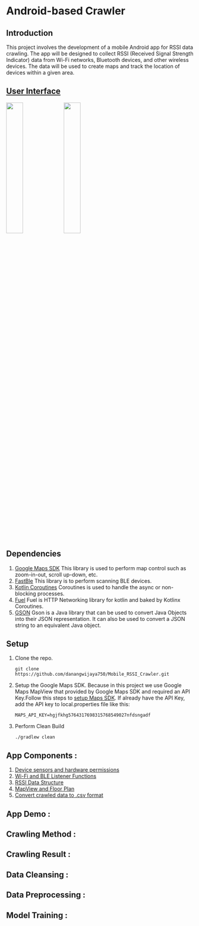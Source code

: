 # Android-based Crawler
## Introduction
This project involves the development of a mobile Android app for RSSI data crawling. The app will be designed to collect RSSI (Received Signal Strength Indicator) data from Wi-Fi networks, Bluetooth devices, and other wireless devices. The data will be used to create maps and track the location of devices within a given area.
## [User Interface](https://github.com/danangwijaya750/Mobile_RSSI_Crawler/blob/main/docs/UserInterface.md)
<img src="https://i.imgur.com/uuIkR0d.png" width="30%">
<img src="https://i.imgur.com/hhngQj5.png" width="30%">

## Dependencies
1. [Google Maps SDK](https://developers.google.com/maps/documentation/android-sdk/overview) This library is used to perform map control such as zoom-in-out, scroll up-down, etc.
2. [FastBle](https://github.com/Jasonchenlijian/FastBle) This library is to perform scanning BLE devices.
3. [Kotlin Coroutines](https://kotlinlang.org/docs/coroutines-overview.html) Coroutines is used to handle the async or non-blocking processes.
4. [Fuel](https://github.com/kittinunf/fuel) Fuel is HTTP Networking library for kotlin and baked by Kotlinx Coroutines.
5. [GSON](https://github.com/google/gson) Gson is a Java library that can be used to convert Java Objects into their JSON representation. It can also be used to convert a JSON string to an equivalent Java object.
## Setup
1. Clone the repo.
    ```
    git clone https://github.com/danangwijaya750/Mobile_RSSI_Crawler.git
    ```
2. Setup the Google Maps SDK. Because in this project we use Google Maps MapView that provided by Google Maps SDK and required an API Key.Follow this steps to [setup Maps SDK](https://developers.google.com/maps/documentation/android-sdk/start). If already have the API Key, add the API key to local.properties file like this:
    ```
    MAPS_API_KEY=hgjfkhg5764317698315768549027nfdsngadf
    ```
3. Perform Clean Build
    ```
    ./gradlew clean
    ```
## App Components :
1. [Device sensors and hardware permissions](https://github.com/danangwijaya750/Mobile_RSSI_Crawler/blob/main/docs/AppPermission.md)
2. [Wi-Fi and BLE Listener Functions](https://github.com/danangwijaya750/Mobile_RSSI_Crawler/blob/main/docs/ScanListenerFunctions.md)
3. [RSSI Data Structure](https://github.com/danangwijaya750/Mobile_RSSI_Crawler/blob/main/docs/RSSIDataStructure.md) 
4. [MapView and Floor Plan](https://github.com/danangwijaya750/Mobile_RSSI_Crawler/blob/main/docs/MapViewAndFloorPlan.md)
5. [Convert crawled data to .csv format](https://github.com/danangwijaya750/Mobile_RSSI_Crawler/blob/main/docs/CsvFileWriter.md)

## App Demo :
## Crawling Method :
## Crawling Result :
## Data Cleansing :
## Data Preprocessing :
## Model Training :


